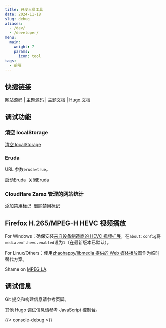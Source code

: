 ```yaml
---
title: 开发人员工具
date: 2024-11-18
slug: debug
aliases:
  - /dev/
  - /developer/
menu:
  main:
    weight: 7
    params:
      icon: tool
tags:
  - 前端
---
```


## 快捷链接

[网站源码](https://github.com/SunsetMkt/Blog-hugo) | [主题源码](https://github.com/CaiJimmy/hugo-theme-stack) | [主题文档](https://stack.jimmycai.com/config/) | [Hugo 文档](https://gohugo.io/documentation/)

## 调试功能

### 清空 localStorage

<a class="link" href="javascript:void(0)" onclick="localStorage.clear();location.reload();">清空 localStorage</a>

### Eruda

URL 参数`eruda=true`。

<div class="eruda-btns">
    <a class="link" onclick="localStorage.setItem('active-eruda','true');location.reload();">启动Eruda</a>&nbsp;
    <a class="link" onclick="localStorage.removeItem('active-eruda');location.reload();">关闭Eruda</a>
</div>

### Cloudflare Zaraz 管理的网站统计

<div class="zaraz-btns">
    <script>
      function setCookie(cname, cvalue, exdays, domain) {
        var d = new Date();
        d.setTime(d.getTime() + exdays * 24 * 60 * 60 * 1000);
        var expires = "expires=" + d.toUTCString();
        var cookieString = cname + "=" + cvalue + ";" + expires + ";path=/";
        if (domain) {
          cookieString += ";domain=" + domain;
        }
        document.cookie = cookieString;
      }
      function getMainHost() {
        // https://developer.aliyun.com/article/195912
        let key = `mh_${Math.random()}`;
        let keyR = new RegExp(`(^|;)\\s*${key}=12345`);
        let expiredTime = new Date(0);
        let domain = document.domain;
        let domainList = domain.split(".");
        let urlItems = [];
        // 主域名一定会有两部分组成
        urlItems.unshift(domainList.pop());
        // 慢慢从后往前测试
        while (domainList.length) {
          urlItems.unshift(domainList.pop());
          let mainHost = urlItems.join(".");
          let cookie = `${key}=${12345};domain=.${mainHost}`;
          document.cookie = cookie;
          //如果cookie存在，则说明域名合法
          if (keyR.test(document.cookie)) {
            document.cookie = `${cookie};expires=${expiredTime}`;
            return mainHost;
          }
        }
      }
      function DisableAnalysis() {
        setCookie("DisableAnalysis", "true", 400, "." + getMainHost());
      }
      function RmDisableAnalysis() {
        setCookie("DisableAnalysis", "true", 0, "." + getMainHost());
      }
    </script>
    <a class="link" href="javascript:void(0)" onclick="DisableAnalysis();location.reload();">添加禁用标记</a>&nbsp;
    <a class="link" href="javascript:void(0)" onclick="RmDisableAnalysis();location.reload();">删除禁用标记</a>
</div>

## Firefox H.265/MPEG-H HEVC 视频播放

For Windows：确保安装[来自设备制造商的 HEVC 视频扩展](ms-windows-store://pdp/?ProductId=9n4wgh0z6vhq)，在`about:config`将`media.wmf.hevc.enabled`设为`1`（在最新版本已默认）。

For Linux/Others：使用[zhaohappy/libmedia 提供的 Web 媒体播放器](/tools/libmedia/product/player/player.html)作为临时替代方案。

Shame on [MPEG LA](https://en.wikipedia.org/wiki/MPEG_LA#Criticism).

## 调试信息

Git 提交和构建信息请参考页脚。

其他 Hugo 调试信息请参考 JavaScript 控制台。

{{< console-debug >}}
